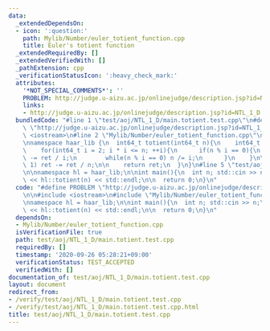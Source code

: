 ```yaml
---
data:
  _extendedDependsOn:
  - icon: ':question:'
    path: Mylib/Number/euler_totient_function.cpp
    title: Euler's totient function
  _extendedRequiredBy: []
  _extendedVerifiedWith: []
  _pathExtension: cpp
  _verificationStatusIcon: ':heavy_check_mark:'
  attributes:
    '*NOT_SPECIAL_COMMENTS*': ''
    PROBLEM: http://judge.u-aizu.ac.jp/onlinejudge/description.jsp?id=NTL_1_D
    links:
    - http://judge.u-aizu.ac.jp/onlinejudge/description.jsp?id=NTL_1_D
  bundledCode: "#line 1 \"test/aoj/NTL_1_D/main.totient.test.cpp\"\n#define PROBLEM\
    \ \"http://judge.u-aizu.ac.jp/onlinejudge/description.jsp?id=NTL_1_D\"\n\n#include\
    \ <iostream>\n#line 2 \"Mylib/Number/euler_totient_function.cpp\"\n#include <cstdint>\n\
    \nnamespace haar_lib {\n  int64_t totient(int64_t n){\n    int64_t ret = n;\n\n\
    \    for(int64_t i = 2; i * i <= n; ++i){\n      if(n % i == 0){\n        ret\
    \ -= ret / i;\n        while(n % i == 0) n /= i;\n      }\n    }\n\n    if(n !=\
    \ 1) ret -= ret / n;\n\n    return ret;\n  }\n}\n#line 5 \"test/aoj/NTL_1_D/main.totient.test.cpp\"\
    \n\nnamespace hl = haar_lib;\n\nint main(){\n  int n; std::cin >> n;\n\n  std::cout\
    \ << hl::totient(n) << std::endl;\n\n  return 0;\n}\n"
  code: "#define PROBLEM \"http://judge.u-aizu.ac.jp/onlinejudge/description.jsp?id=NTL_1_D\"\
    \n\n#include <iostream>\n#include \"Mylib/Number/euler_totient_function.cpp\"\n\
    \nnamespace hl = haar_lib;\n\nint main(){\n  int n; std::cin >> n;\n\n  std::cout\
    \ << hl::totient(n) << std::endl;\n\n  return 0;\n}\n"
  dependsOn:
  - Mylib/Number/euler_totient_function.cpp
  isVerificationFile: true
  path: test/aoj/NTL_1_D/main.totient.test.cpp
  requiredBy: []
  timestamp: '2020-09-26 05:28:21+09:00'
  verificationStatus: TEST_ACCEPTED
  verifiedWith: []
documentation_of: test/aoj/NTL_1_D/main.totient.test.cpp
layout: document
redirect_from:
- /verify/test/aoj/NTL_1_D/main.totient.test.cpp
- /verify/test/aoj/NTL_1_D/main.totient.test.cpp.html
title: test/aoj/NTL_1_D/main.totient.test.cpp
---
```

